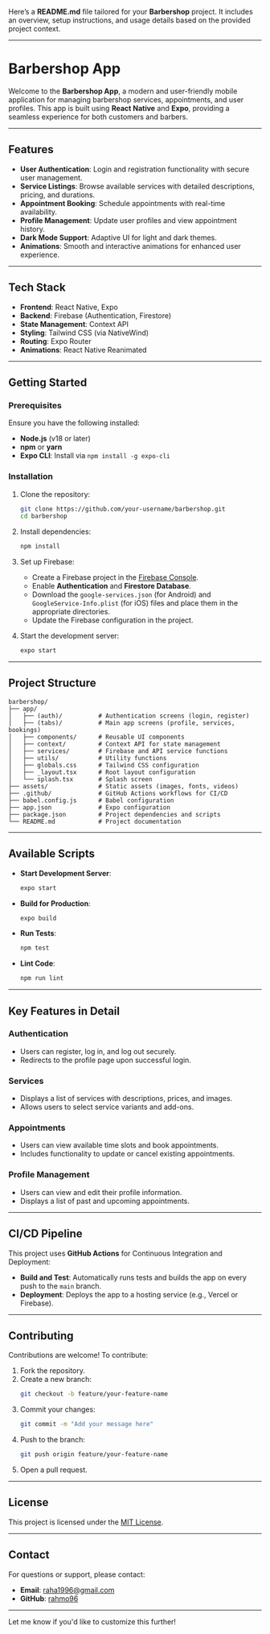 Here’s a **README.md** file tailored for your **Barbershop** project. It includes an overview, setup instructions, and usage details based on the provided project context.

---

# **Barbershop App**

Welcome to the **Barbershop App**, a modern and user-friendly mobile application for managing barbershop services, appointments, and user profiles. This app is built using **React Native** and **Expo**, providing a seamless experience for both customers and barbers.

---

## **Features**
- **User Authentication**: Login and registration functionality with secure user management.
- **Service Listings**: Browse available services with detailed descriptions, pricing, and durations.
- **Appointment Booking**: Schedule appointments with real-time availability.
- **Profile Management**: Update user profiles and view appointment history.
- **Dark Mode Support**: Adaptive UI for light and dark themes.
- **Animations**: Smooth and interactive animations for enhanced user experience.

---

## **Tech Stack**
- **Frontend**: React Native, Expo
- **Backend**: Firebase (Authentication, Firestore)
- **State Management**: Context API
- **Styling**: Tailwind CSS (via NativeWind)
- **Routing**: Expo Router
- **Animations**: React Native Reanimated

---

## **Getting Started**

### **Prerequisites**
Ensure you have the following installed:
- **Node.js** (v18 or later)
- **npm** or **yarn**
- **Expo CLI**: Install via `npm install -g expo-cli`

### **Installation**
1. Clone the repository:
   ```bash
   git clone https://github.com/your-username/barbershop.git
   cd barbershop
   ```

2. Install dependencies:
   ```bash
   npm install
   ```

3. Set up Firebase:
   - Create a Firebase project in the [Firebase Console](https://console.firebase.google.com/).
   - Enable **Authentication** and **Firestore Database**.
   - Download the `google-services.json` (for Android) and `GoogleService-Info.plist` (for iOS) files and place them in the appropriate directories.
   - Update the Firebase configuration in the project.

4. Start the development server:
   ```bash
   expo start
   ```

---

## **Project Structure**
```
barbershop/
├── app/
│   ├── (auth)/          # Authentication screens (login, register)
│   ├── (tabs)/          # Main app screens (profile, services, bookings)
│   ├── components/      # Reusable UI components
│   ├── context/         # Context API for state management
│   ├── services/        # Firebase and API service functions
│   ├── utils/           # Utility functions
│   ├── globals.css      # Tailwind CSS configuration
│   ├── _layout.tsx      # Root layout configuration
│   └── splash.tsx       # Splash screen
├── assets/              # Static assets (images, fonts, videos)
├── .github/             # GitHub Actions workflows for CI/CD
├── babel.config.js      # Babel configuration
├── app.json             # Expo configuration
├── package.json         # Project dependencies and scripts
└── README.md            # Project documentation
```

---

## **Available Scripts**
- **Start Development Server**:
  ```bash
  expo start
  ```
- **Build for Production**:
  ```bash
  expo build
  ```
- **Run Tests**:
  ```bash
  npm test
  ```
- **Lint Code**:
  ```bash
  npm run lint
  ```

---

## **Key Features in Detail**

### **Authentication**
- Users can register, log in, and log out securely.
- Redirects to the profile page upon successful login.

### **Services**
- Displays a list of services with descriptions, prices, and images.
- Allows users to select service variants and add-ons.

### **Appointments**
- Users can view available time slots and book appointments.
- Includes functionality to update or cancel existing appointments.

### **Profile Management**
- Users can view and edit their profile information.
- Displays a list of past and upcoming appointments.

---

## **CI/CD Pipeline**
This project uses **GitHub Actions** for Continuous Integration and Deployment:
- **Build and Test**: Automatically runs tests and builds the app on every push to the `main` branch.
- **Deployment**: Deploys the app to a hosting service (e.g., Vercel or Firebase).

---

## **Contributing**
Contributions are welcome! To contribute:
1. Fork the repository.
2. Create a new branch:
   ```bash
   git checkout -b feature/your-feature-name
   ```
3. Commit your changes:
   ```bash
   git commit -m "Add your message here"
   ```
4. Push to the branch:
   ```bash
   git push origin feature/your-feature-name
   ```
5. Open a pull request.

---

## **License**
This project is licensed under the [MIT License](LICENSE).

---

## **Contact**
For questions or support, please contact:
- **Email**: raha1996@gmail.com
- **GitHub**: [rahmo96](https://github.com/rahmo96)

---

Let me know if you'd like to customize this further!
